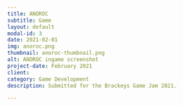 ```yaml
---
title: ANOROC
subtitle: Game
layout: default
modal-id: 3
date: 2021-02-01
img: anoroc.png
thumbnail: anoroc-thumbnail.png
alt: ANOROC ingame screenshot
project-date: February 2021
client: 
category: Game Development
description: Submitted for the Brackeys Game Jam 2021.

---
```


